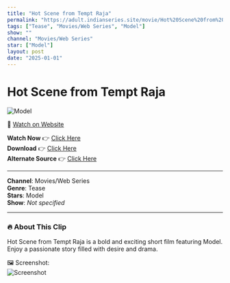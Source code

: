 ```yaml
---
title: "Hot Scene from Tempt Raja"
permalink: "https://adult.indianseries.site/movie/Hot%20Scene%20from%20Tempt%20Raja"
tags: ["Tease", "Movies/Web Series", "Model"]
show: ""
channel: "Movies/Web Series"
star: ["Model"]
layout: post
date: "2025-01-01"
---
```


# Hot Scene from Tempt Raja

![Model](https://shorts.desisins.com/wp-content/uploads/2023/05/Tempt-raja-hot-scene-shorts.desisins.com_.jpg)

🔗 [Watch on Website](https://adult.indianseries.site/movie/Hot%20Scene%20from%20Tempt%20Raja)

**Watch Now** 👉 [Click Here](https://adult.indianseries.site/movie/Hot%20Scene%20from%20Tempt%20Raja)  
**Download** 👉 [Click Here](https://adult.indianseries.site/movie/Hot%20Scene%20from%20Tempt%20Raja)  
**Alternate Source** 👉 [Click Here](https://adult.indianseries.site/movie/Hot%20Scene%20from%20Tempt%20Raja)

---

**Channel**: Movies/Web Series  
**Genre**: Tease  
**Stars**: Model  
**Show**: *Not specified*

---

### 🔥 About This Clip

Hot Scene from Tempt Raja is a bold and exciting short film featuring Model. Enjoy a passionate story filled with desire and drama.
 
🖼️ Screenshot:  
![Screenshot](https://shorts.desisins.com/wp-content/uploads/2023/05/Tempt-raja-hot-scene-shorts.desisins.com_.jpg)
